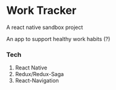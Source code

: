 # Work Tracker

A react native sandbox project

An app to support healthy work habits (?)

### Tech

1. React Native
2. Redux/Redux-Saga
3. React-Navigation
